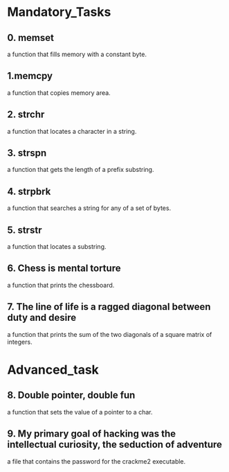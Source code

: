 <h1>Mandatory_Tasks</h1>

## 0. memset
a function that fills memory with a constant byte.
## 1.memcpy
a function that copies memory area.
## 2. strchr
a function that locates a character in a string.
## 3. strspn
a function that gets the length of a prefix substring.
## 4. strpbrk
a function that searches a string for any of a set of bytes.
## 5. strstr
a function that locates a substring.
## 6. Chess is mental torture
a function that prints the chessboard.
## 7. The line of life is a ragged diagonal between duty and desire
a function that prints the sum of the two diagonals of a square matrix of integers.

<h1>Advanced_task</h1>

## 8. Double pointer, double fun
a function that sets the value of a pointer to a char.
## 9. My primary goal of hacking was the intellectual curiosity, the seduction of adventure
 a file that contains the password for the crackme2 executable.
